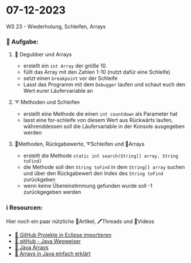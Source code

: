 # 07-12-2023
WS 23 - Wiederholung, Schleifen, Arrays

### 📝 Aufgabe:

1. 🤖 Degubber und Arrays
   -  erstellt ein ```int Array``` der größe 10.
   -  füllt das Array mit den Zahlen 1-10 (nutzt dafür eine Schleife)
   -  setzt einen ```breakpoint``` vor der Schleife
   -  Lasst das Programm mit dem ```Debugger``` laufen und schaut euch den Wert eurer Läufervariable an
  
2. ➰ Methoden und Schleifen
   -  erstellt eine Methode die einen ```int countdown``` als Parameter hat
   -  lasst eine for-schleife von diesem Wert aus Rückwärts laufen, währenddessen soll die Läufervariable in der Konsole ausgegeben werden

2. 🤖Methoden, Rückgabewerte, ➰Schleifen und 📜Arrays
   -  erstellt die Methode ```static int search(String[] array, String toFind)```
   -  die Methode soll den ```String toFind``` in dem ```String[] array``` suchen und über den Rückgabewert den Index des ```String toFind``` zurückgeben
   -  wenn keine Übereinstimmung gefunden wurde soll -1 zurückgegeben werden





  ### ℹ️ Resourcen:
Hier noch ein paar nützliche 📃Artikel, 🖊️Threads und 🎥Videos

- [ 🎥 GitHub Projekte in Eclipse importieren](https://drive.google.com/file/d/1IpwHADmwViEGQ7Pf4BgybUYpz7WBoMe5/view?usp=sharing)
- [📃 gitHub - Java Wegweiser](https://github.com/DH-Cologne/java-wegweiser/blob/master/articles/Arrays.md)
- [📃 Java Arrays](https://javabeginners.de/Arrays_und_Verwandtes/Array_deklarieren.php)
- [🎥 Arrays in Java einfach erklärt](https://studyflix.de/informatik/java-array-1898)
